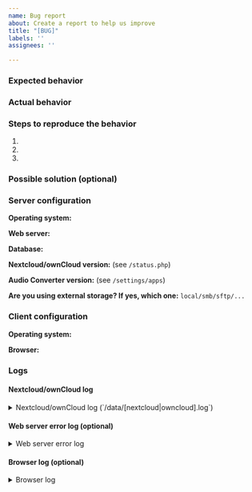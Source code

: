 ```yaml
---
name: Bug report
about: Create a report to help us improve
title: "[BUG]"
labels: ''
assignees: ''

---
```


<!--
Thanks for reporting issues!

Please fill in the template as complete as possible. The more information we have, the better we can help.
-->
### Expected behavior


### Actual behavior


### Steps to reproduce the behavior
1. 
2. 
3. 

### Possible solution (optional)


### Server configuration
**Operating system:**


**Web server:**


**Database:**


**Nextcloud/ownCloud version:** (see `/status.php`)


**Audio Converter version:** (see `/settings/apps`)


**Are you using external storage? If yes, which one:** `local/smb/sftp/...`


### Client configuration
**Operating system:**


**Browser:**


### Logs
#### Nextcloud/ownCloud log
<details>
<summary>Nextcloud/ownCloud log (`/data/[nextcloud|owncloud].log`)</summary>

```
Insert your Nextcloud/ownCloud log here
```

</details>

#### Web server error log (optional)
<details>
<summary>Web server error log</summary>

```
Insert your web server log here
```

</details>

#### Browser log (optional)
<details>
<summary>Browser log</summary>

```
Insert your browser log here
```

</details>
